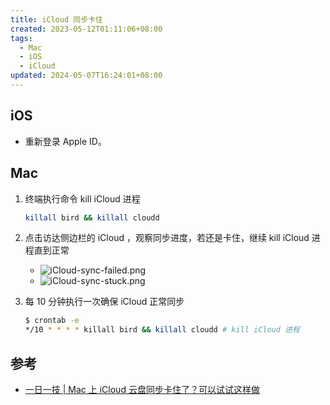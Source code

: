 ```yaml
---
title: iCloud 同步卡住
created: 2023-05-12T01:11:06+08:00
tags:
  - Mac
  - iOS
  - iCloud
updated: 2024-05-07T16:24:01+08:00
---
```


## iOS

- 重新登录 Apple ID。

## Mac

1. 终端执行命令 kill iCloud 进程

    ```bash
    killall bird && killall cloudd
    ```

2. 点击访达侧边栏的 iCloud ，观察同步进度，若还是卡住，继续 kill iCloud 进程直到正常

   - ![iCloud-sync-failed.png](https://cdn.jsdelivr.net/gh/11ze/static/images/iCloud-sync-failed.png)
   - ![iCloud-sync-stuck.png](https://cdn.jsdelivr.net/gh/11ze/static/images/iCloud-sync-stuck.png)

3. 每 10 分钟执行一次确保 iCloud 正常同步

    ```bash
    $ crontab -e
    */10 * * * * killall bird && killall cloudd # kill iCloud 进程
    ```

## 参考

- [一日一技 | Mac 上 iCloud 云盘同步卡住了？可以试试这样做](https://sspai.com/post/72882)
